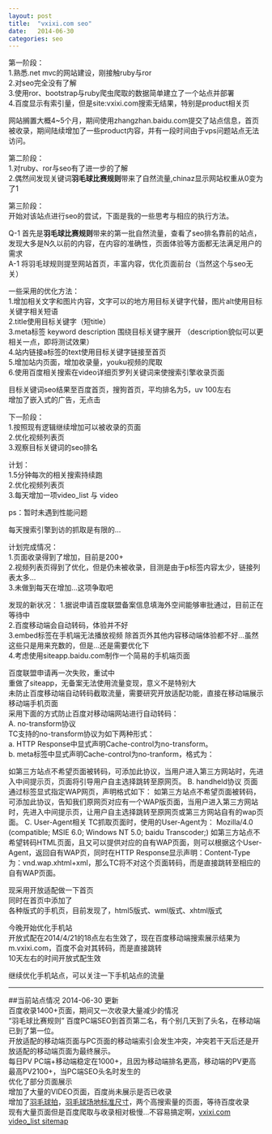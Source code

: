 ```yaml
---
layout: post
title:  "vxixi.com seo"
date:   2014-06-30
categories: seo
---
```


第一阶段：     
1.熟悉.net mvc的网站建设，刚接触ruby与ror     
2.对seo完全没有了解     
3.使用ror、bootstrap与ruby爬虫爬取的数据简单建立了一个站点并部署     
4.百度显示有索引量，但是site:vxixi.com搜索无结果，特别是product相关页     

网站搁置大概4~5个月，期间使用zhangzhan.baidu.com提交了站点信息，首页被收录，期间陆续增加了一些product内容，并有一段时间由于vps问题站点无法访问。     


第二阶段：     
1.对ruby、ror与seo有了进一步的了解     
2.偶然间发现关键词**羽毛球比赛规则**带来了自然流量,chinaz显示网站权重从0变为了1     

第三阶段：     
开始对该站点进行seo的尝试，下面是我的一些思考与相应的执行方法。     

Q-1 首先是**羽毛球比赛规则**带来的第一批自然流量，查看了seo排名靠前的站点，发现大多是N久以前的内容，在内容的准确性，页面体验等方面都无法满足用户的需求     
A-1 将羽毛球规则提至网站首页，丰富内容，优化页面前台（当然这个与seo无关）     

一些采用的优化方法：     
1.增加相关文字和图片内容，文字可以的地方用目标关键字代替，图片alt使用目标关键字相关短语     
2.title使用目标关键字（短title）     
3.meta标签 keyword description 围绕目标关键字展开 （description貌似可以更相关一点，即将测试效果）     
4.站内链接a标签的text使用目标关键字链接至首页     
5.增加站内页面，增加收录量，youku视频的爬取     
6.使用百度相关搜索在video详细页罗列关键词来使搜索引擎收录页面     

目标关键词seo结果至百度首页，搜狗首页，平均排名为5，uv 100左右     
增加了嵌入式的广告，无点击     

下一阶段：     
1.按照现有逻辑继续增加可以被收录的页面     
2.优化视频列表页     
3.观察目标关键词的seo排名     

计划：     
1.5分钟每次的相关搜索持续跑     
2.优化视频列表页     
3.每天增加一项video_list 与 video     

ps：暂时未遇到性能问题     

每天搜索引擎到访的抓取是有限的...     


计划完成情况：     
1.页面收录得到了增加，目前是200+     
2.视频列表页得到了优化，但是仍未被收录，目测是由于p标签内容太少，链接列表太多...     
3.未做到每天在增加...这项争取吧     

发现的新状况：
1.据说申请百度联盟备案信息填海外空间能够审批通过，目前正在等待中     
2.百度移动端会自动转码，体验并不好     
3.embed标签在手机端无法播放视频 除首页外其他内容移动端体验都不好...虽然这些只是用来充数的，但是...还是需要优化下     
4.考虑使用siteapp.baidu.com制作一个简易的手机端页面     

百度联盟申请再一次失败，重试中     
重做了siteapp，无备案无法使用流量变现，意义不是特别大     
未防止百度移动端自动转码截取流量，需要研究开放适配功能，直接在移动端展示移动端手机页面     
采用下面的方式防止百度对移动端网站进行自动转码：     
A. no-transform协议     
TC支持的no-transform协议为如下两种形式：     
a. HTTP Response中显式声明Cache-control为no-transform。     
b. meta标签中显式声明Cache-control为no-tranform，格式为：     
<head>     
<meta http-equiv="Cache-Control" content="no-transform " />     
</head>     
如第三方站点不希望页面被转码，可添加此协议，当用户进入第三方网站时，先进入中间提示页，页面将引导用户自主选择跳转至原网页。     
B. handheld协议     
页面通过<link>标签显式指定WAP网页，声明格式如下：     
<link rel="alternate" type="application/vnd.wap.xhtml+xml" media="handheld" href="target"/>     
如第三方站点不希望页面被转码，可添加此协议，告知我们原网页对应有一个WAP版页面，当用户进入第三方网站时，先进入中间提示页，让用户自主选择跳转至原网页或第三方网站自有的wap页面。     
C. User-Agent相关     
TC抓取页面时，使用的User-Agent为：     
Mozilla/4.0 (compatible; MSIE 6.0; Windows NT 5.0; baidu Transcoder;)     
如第三方站点不希望转码HTML页面，且又可以提供对应的自有WAP页面，则可以根据这个User-Agent，返回自有WAP页，同时在HTTP Response显示声明：Content-Type为：vnd.wap.xhtml+xml，那么TC将不对这个页面转码，而是直接跳转至相应的自有WAP页面。     

现采用开放适配做一下首页     
同时在首页中添加了 <meta http-equiv="Cache-Control" content="no-transform " />     
各种版式的手机页，目前发现了，html5版式、wml版式、xhtml版式     
     
今晚开始优化手机站     
开放式配在2014/4/21的18点左右生效了，现在百度移动端搜索展示结果为m.vxixi.com，百度不会对其转码，而是直接跳转     
10天左右的时间开放式配生效     

继续优化手机站点，可以关注一下手机站点的流量          
- - -
##当前站点情况 2014-06-30 更新     
百度收录1400+页面，期间又一次收录大量减少的情况        
“羽毛球比赛规则” 百度PC端SEO到首页第二名，有个别几天到了头名，在移动端已到了第一位。        
开放适配的移动端页面与PC页面的移动端索引会发生冲突，冲突若干天后还是开放适配的移动端页面为最终展示。         
每日PV PC端+移动端稳定在1000+，且因为移动端排名更高，移动端的PV更高         
最高PV2100+，当PC端SEO头名时发生的        
优化了部分页面展示        
增加了大量的VIDEO页面，百度尚未展示是否已收录        
增加了[羽毛球拍](http://vxixi.com/guize/qiupai)，[羽毛球场地标准尺寸](http://vxixi.com/guize/biaozhunchangdi)，两个高搜索量的页面，等待百度收录        
现有大量页面但是百度爬取与收录相对极慢...不容易搞定啊，[vxixi.com video_list sitemap](http://vxixi.com/video/sitemap)     
    


















